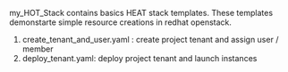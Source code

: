 my_HOT_Stack contains basics HEAT stack templates. These templates demonstarte simple resource creations in redhat openstack.

1) create_tenant_and_user.yaml : create project tenant and assign user / member
2) deploy_tenant.yaml: deploy project tenant and launch instances
